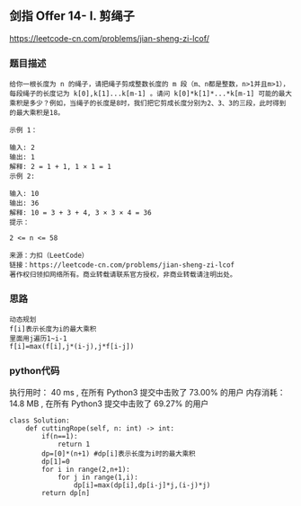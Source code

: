 ## 剑指 Offer 14- I. 剪绳子


https://leetcode-cn.com/problems/jian-sheng-zi-lcof/


### 题目描述

```
给你一根长度为 n 的绳子，请把绳子剪成整数长度的 m 段（m、n都是整数，n>1并且m>1），每段绳子的长度记为 k[0],k[1]...k[m-1] 。请问 k[0]*k[1]*...*k[m-1] 可能的最大乘积是多少？例如，当绳子的长度是8时，我们把它剪成长度分别为2、3、3的三段，此时得到的最大乘积是18。

示例 1：

输入: 2
输出: 1
解释: 2 = 1 + 1, 1 × 1 = 1
示例 2:

输入: 10
输出: 36
解释: 10 = 3 + 3 + 4, 3 × 3 × 4 = 36
提示：

2 <= n <= 58

来源：力扣（LeetCode）
链接：https://leetcode-cn.com/problems/jian-sheng-zi-lcof
著作权归领扣网络所有。商业转载请联系官方授权，非商业转载请注明出处。

```



### 思路

```
动态规划
f[i]表示长度为i的最大乘积
里面用j遍历1~i-1
f[i]=max(f[i],j*(i-j),j*f[i-j])
```



### python代码
执行用时：
40 ms
, 在所有 Python3 提交中击败了
73.00%
的用户
内存消耗：
14.8 MB
, 在所有 Python3 提交中击败了
69.27%
的用户
```
class Solution:
    def cuttingRope(self, n: int) -> int:
        if(n==1):
            return 1
        dp=[0]*(n+1) #dp[i]表示长度为i时的最大乘积
        dp[1]=0
        for i in range(2,n+1):
            for j in range(1,i):
                dp[i]=max(dp[i],dp[i-j]*j,(i-j)*j)
        return dp[n]

```

